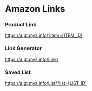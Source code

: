 # Amazon Links


### Product Link
https://a.gt.myz.info/?item=[ITEM_ID]



### Link Generator
https://a.gt.myz.info/Link/



### Saved List
https://a.gt.myz.info/List/?list=[LIST_ID]
